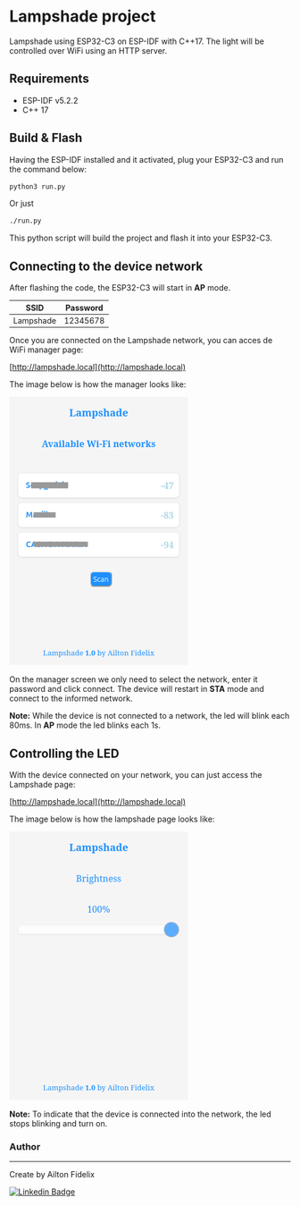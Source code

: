 # Lampshade project

Lampshade using ESP32-C3 on ESP-IDF with C++17. The light will be controlled over WiFi using an HTTP server.

## Requirements

- ESP-IDF v5.2.2
- C++ 17

## Build & Flash

Having the ESP-IDF installed and it activated, plug your ESP32-C3 and run the command below:

```bash
python3 run.py
```

Or just

```bash
./run.py
```

This python script will build the project and flash it into your ESP32-C3.

## Connecting to the device network

After flashing the code, the ESP32-C3 will start in **AP** mode.

| SSID | Password |
| --- | --- |
| Lampshade | 12345678 |

Once you are connected on the Lampshade network, you can acces de WiFi manager page:

[http://lampshade.local](http://lampshade.local)

The image below is how the manager looks like:

![WiFi manager](./screens/manager.png)

On the manager screen we only need to select the network, enter it password and click connect. The device will restart in **STA** mode and connect to the informed network.

**Note:** While the device is not connected to a network, the led will blink each 80ms. In **AP** mode the led blinks each 1s.

## Controlling the LED

With the device connected on your network, you can just access the Lampshade page:

[http://lampshade.local](http://lampshade.local)

The image below is how the lampshade page looks like:

![Lampshade](./screens/lampshade.png)

**Note:** To indicate that the device is connected into the network, the led stops blinking and turn on.

### Author
---

Create by Ailton Fidelix

[![Linkedin Badge](https://img.shields.io/badge/-Ailton-blue?style=flat-square&logo=Linkedin&logoColor=white&link=https://www.linkedin.com/in/ailtonfidelix/)](https://www.linkedin.com/in/ailton-fidelix-9603b31b7/)